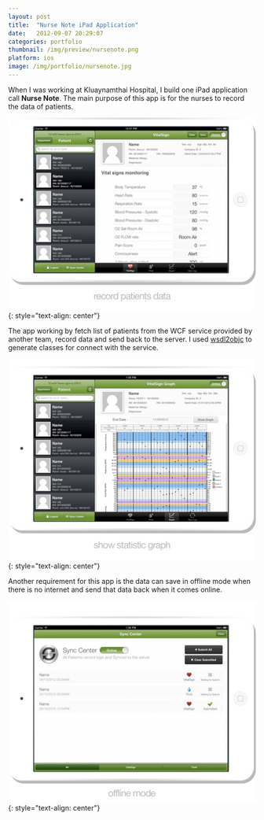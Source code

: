 ```yaml
---
layout: post
title:  "Nurse Note iPad Application"
date:   2012-09-07 20:29:07
categories: portfolio
thumbnail: /img/preview/nursenote.png
platform: ios
image: /img/portfolio/nursenote.jpg
---
```


When I was working at Kluaynamthai Hospital, I build one iPad application call **Nurse Note**. The main purpose of this app is for the nurses to record the data of patients.

![image](/img/portfolio/nursenote1.jpg)
{: style="text-align: center"}

The app working by fetch list of patients from the WCF service provided by another team, record data and send back to the server. I used [wsdl2objc](https://code.google.com/p/wsdl2objc/) to generate classes for connect with the service.

![image](/img/portfolio/nursenote2.jpg)
{: style="text-align: center"}

Another requirement for this app is the data can save in offline mode when there is no internet and send that data back when it comes online.

![image](/img/portfolio/nursenote3.jpg)
{: style="text-align: center"}
